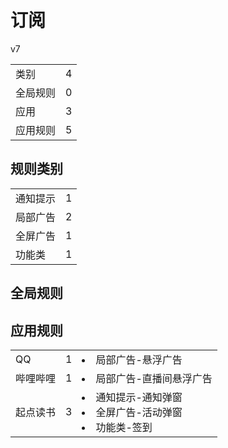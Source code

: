 # 订阅

v7

|||
| - |:-:|
|类别|4|
|全局规则|0|
|应用|3|
|应用规则|5|

## 规则类别

|||
| - |:-:|
|通知提示|1|
|局部广告|2|
|全屏广告|1|
|功能类|1|

## 全局规则



## 应用规则

||||
| - |:-:|-|
|QQ|1|<li>局部广告-悬浮广告|
|哔哩哔哩|1|<li>局部广告-直播间悬浮广告|
|起点读书|3|<li>通知提示-通知弹窗<li>全屏广告-活动弹窗<li>功能类-签到|
